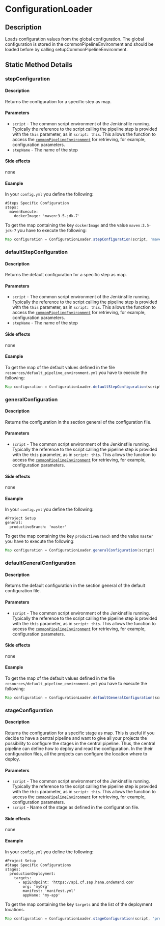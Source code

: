 # ConfigurationLoader

## Description
Loads configuration values from the global configuration. 
The global configuration is stored in the commonPipelineEnvironment and should be loaded before by calling setupCommonPipelineEnvironment.

## Static Method Details

### stepConfiguration

#### Description

Returns the configuration for a specific step as map.

#### Parameters

* `script` - The common script environment of the Jenkinsfile running. Typically the reference to the script calling the pipeline step is provided with the `this` parameter, as in `script: this`. This allows the function to access the [`commonPipelineEnvironment`][commonPipelineEnvironment] for retrieving, for example, configuration parameters.
* `stepName` - The name of the step

#### Side effects

none

#### Example

In your `config.yml` you define the following:

```
#Steps Specific Configuration
steps:
  mavenExecute:
    dockerImage: 'maven:3.5-jdk-7'
```

To get the map containing the key `dockerImage` and the value `maven:3.5-jdk-7` you have to execute the following:

```groovy
Map configuration = ConfigurationLoader.stepConfiguration(script, 'mavenExecute')
```

### defaultStepConfiguration

#### Description

Returns the default configuration for a specific step as map.

#### Parameters

* `script` - The common script environment of the Jenkinsfile running. Typically the reference to the script calling the pipeline step is provided with the `this` parameter, as in `script: this`. This allows the function to access the [`commonPipelineEnvironment`][commonPipelineEnvironment] for retrieving, for example, configuration parameters.
* `stepName` - The name of the step

#### Side effects

none

#### Example

To get the map of the default values defined in the file `resources/default_pipeline_environment.yml` you have to execute the following:

```groovy
Map configuration = ConfigurationLoader.defaultStepConfiguration(script, 'mavenExecute')
```
### generalConfiguration

#### Description

Returns the configuration in the section general of the configuration file.

#### Parameters

* `script` - The common script environment of the Jenkinsfile running. Typically the reference to the script calling the pipeline step is provided with the `this` parameter, as in `script: this`. This allows the function to access the [`commonPipelineEnvironment`][commonPipelineEnvironment] for retrieving, for example, configuration parameters.

#### Side effects

none

#### Example

In your `config.yml` you define the following:

```
#Project Setup
general:
  productiveBranch: 'master'
```

To get the map containing the key `productiveBranch` and the value `master` you have to execute the following:

```groovy
Map configuration = ConfigurationLoader.generalConfiguration(script)
```

### defaultGeneralConfiguration

#### Description

Returns the default configuration in the section general of the default configuration file.

#### Parameters

* `script` - The common script environment of the Jenkinsfile running. Typically the reference to the script calling the pipeline step is provided with the `this` parameter, as in `script: this`. This allows the function to access the [`commonPipelineEnvironment`][commonPipelineEnvironment] for retrieving, for example, configuration parameters.

#### Side effects

none

#### Example

To get the map of the default values defined in the file `resources/default_pipeline_environment.yml` you have to execute the following:

```groovy
Map configuration = ConfigurationLoader.defaultGeneralConfiguration(script)
```

### stageConfiguration

#### Description

Returns the configuration for a specific stage as map.
This is useful if you decide to have a central pipeline and want to give all your projects the possibility to configure the stages in the central pipeline.
Thus, the central pipeline can define how to deploy and read the configuration.
In the their configuration files, all the projects can configure the location where to deploy. 

#### Parameters

* `script` - The common script environment of the Jenkinsfile running. Typically the reference to the script calling the pipeline step is provided with the `this` parameter, as in `script: this`. This allows the function to access the [`commonPipelineEnvironment`][commonPipelineEnvironment] for retrieving, for example, configuration parameters.
* `script` - Name of the stage as defined in the configuration file.

#### Side effects

none

#### Example

In your `config.yml` you define the following:

```
#Project Setup
#Stage Specific Configurations
stages:
  productionDeployment:
    targets:
      - apiEndpoint: 'https://api.cf.sap.hana.ondemand.com'
        org: 'myOrg'
        manifest: 'manifest.yml'
        appName: 'my-app'
```

To get the map containing the key `targets` and the list of the deployment locations.

```groovy
Map configuration = ConfigurationLoader.stageConfiguration(script, 'productionDeployment')
```

[commonPipelineEnvironment]: /steps/commonPipelineEnvironment.md